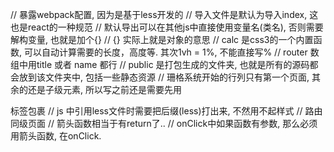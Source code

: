 // 暴露webpack配置, 因为是基于less开发的
// 导入文件是默认为导入index, 这也是react的一种规范
// 默认导出可以在其他js中直接使用变量名(类名), 否则需要解构变量, 也就是加个{}
// {} 实际上就是对象的意思
// calc 是css3的一个内置函数, 可以自动计算需要的长度，高度等. 其次1vh = 1%, 不能直接写%
// router 数组中用title 或者 name 都行
// public 是打包生成的文件夹, 也就是所有的源码都会放到该文件夹中, 包括一些静态资源
// 珊格系统开始的行列只有第一个页面, 其余的还是子级元素, 所以写之前还是需要先用<div>标签包裹
// js 中引用less文件时需要把后缀(less)打出来, 不然用不起样式
// 路由同级页面
// 箭头函数相当于有return了..
// onClick中如果函数有参数, 那么必须用箭头函数, 在onClick.